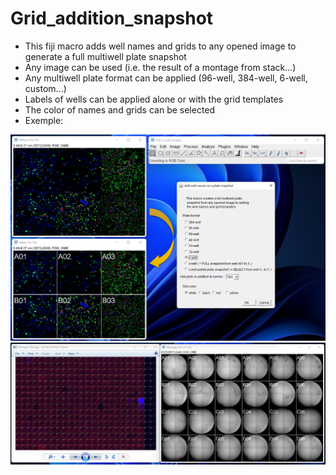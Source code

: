 # Grid_addition_snapshot

* This fiji macro adds well names and grids to any opened image to generate a full multiwell plate snapshot
* Any image can be used (i.e. the result of a montage from stack...)
* Any multiwell plate format can be applied (96-well, 384-well, 6-well, custom...)
* Labels of wells  can be applied alone or with the grid templates
* The color of names and grids can be selected
* Exemple:

![Image](Example_grid_addition.png)
![Image](Example_grid_addition2.png)
